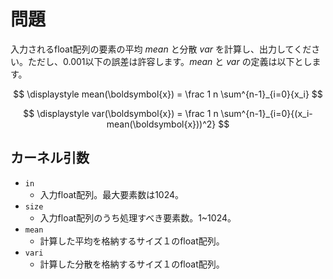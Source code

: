 # 問題

入力されるfloat配列の要素の平均 $mean$ と分散 $var$ を計算し、出力してください。ただし、0.001以下の誤差は許容します。$mean$ と $var$ の定義は以下とします。

$$
\displaystyle mean(\boldsymbol{x}) = \frac 1 n \sum^{n-1}_{i=0}{x_i}
$$

$$
\displaystyle var(\boldsymbol{x}) = \frac 1 n \sum^{n-1}_{i=0}{(x_i-mean(\boldsymbol{x}))^2}
$$

## カーネル引数
* `in`
  * 入力float配列。最大要素数は1024。
* `size`
  * 入力float配列のうち処理すべき要素数。1~1024。
* `mean`
  * 計算した平均を格納するサイズ１のfloat配列。
* `vari`
  * 計算した分散を格納するサイズ１のfloat配列。
